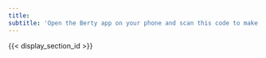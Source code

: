 ```yaml
---
title:
subtitle: 'Open the Berty app on your phone and scan this code to make a contact request to <span class="c-name"></span>'
---
```


{{< display_section_id >}}
